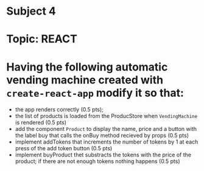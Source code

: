 # Subject 4
# Topic: REACT

# Having the following automatic vending machine created with `create-react-app` modify it so that:
- the app renders correctly (0.5 pts);
- the list of products is loaded from the ProducStore when `VendingMachine` is rendered (0.5 pts)
- add the component `Product` to display the name, price and a button with the label buy that calls the onBuy method recieved by props (0.5 pts)
- implement addTokens that increments the number of tokens by 1 at each press of the add token button (0.5 pts)
- implement buyProduct thet substracts the tokens with the price of the product; if there are not enough tokens nothing happens (0.5 pts)
